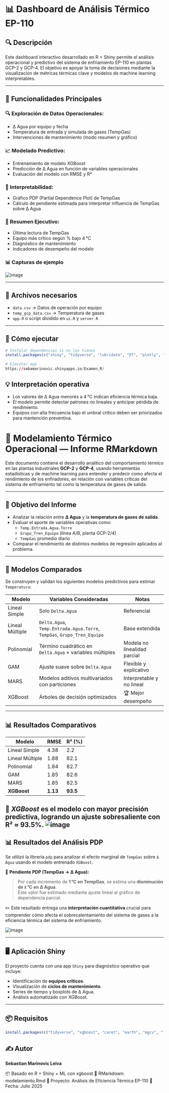 # 📊 Dashboard de Análisis Térmico EP-110

## 🔍 Descripción

Este dashboard interactivo desarrollado en R + Shiny permite el análisis operacional y predictivo del sistema de enfriamiento EP-110 en plantas GCP-2 y GCP-4.
El objetivo es apoyar la toma de decisiones mediante la visualización de métricas térmicas clave y modelos de machine learning interpretables.

---

## 🧪 Funcionalidades Principales
### 🔍 Exploración de Datos Operacionales:
  - Δ Agua por equipo y fecha
  - Temperatura de entrada y simulada de gases (TempGas) 
  - Intervenciones de mantenimiento (modo resumen y gráfico)

### 📈 Modelado Predictivo:
  - Entrenamiento de modelo XGBoost
  - Predicción de Δ Agua en función de variables operacionales
  - Evaluación del modelo con RMSE y R²

### 🧠 Interpretabilidad:
  - Gráfico PDP (Partial Dependence Plot) de TempGas
  - Cálculo de pendiente estimada para interpretar influencia de TempGas sobre Δ Agua

### 🧾 Resumen Ejecutivo:
- Última lectura de TempGas
- Equipo más crítico según % bajo 4 °C
- Diagnóstico de mantenimiento
- Indicadores de desempeño del modelo

### 📊 Capturas de ejemplo
![image](https://github.com/user-attachments/assets/1136b320-e871-431a-a4b5-147d277ce123)

---

## 📁 Archivos necesarios

- `data.csv` → Datos de operación por equipo 
- `temp_gcp_data.csv` → Temperatura de gases 
- `app.R` o script dividido en `ui.R` y `server.R`

---

## 🚀 Cómo ejecutar

```r
# Instalar dependencias si no las tienes
install.packages(c("shiny", "tidyverse", "lubridate", "DT", "plotly", "glue", "xgboost", "caret", "earth"))

# Ejecutar app
https://sebamarinovic.shinyapps.io/Examen_R/
```

## 💡 Interpretación operativa
- Los valores de Δ Agua menores a 4 °C indican eficiencia térmica baja.
- El modelo permite detectar patrones no lineales y anticipar pérdida de rendimiento.
- Equipos con alta frecuencia bajo el umbral crítico deben ser priorizados para mantención preventiva.

# 📘 Modelamiento Térmico Operacional — Informe RMarkdown

Este documento contiene el desarrollo analítico del comportamiento térmico en las plantas industriales **GCP-2** y **GCP-4**, usando herramientas estadísticas y de machine learning para entender y predecir  como afecta el rendimiento de los enfriadores, en relación con variables críticas del sistema de enfriamiento tal como la temperatura de gases de salida. 

---

## 📌 Objetivo del Informe

- Analizar la relación entre **Δ Agua** y la **temperatura de gases de salida**.
- Evaluar el aporte de variables operativas como:
  - `Temp.Entrada.Agua.Torre`
  - `Grupo_Tren_Equipo` (línea A/B, planta GCP-2/4)
  - `TempGas` promedio diario
- Comparar el rendimiento de distintos modelos de regresión aplicados al problema.

---

## 🧪 Modelos Comparados

Se construyen y validan los siguientes modelos predictivos para estimar `Temperatura`:

| Modelo             | Variables Consideradas                                         | Notas |
|--------------------|---------------------------------------------------------------|-------|
| Lineal Simple      | Solo `Delta.Agua`                                             | Referencial |
| Lineal Múltiple    | `Delta.Agua`, `Temp.Entrada.Agua.Torre`, `TempGas`, `Grupo_Tren_Equipo` | Base extendida |
| Polinomial         | Término cuadrático en `Delta.Agua` + variables múltiples      | Modela no linealidad parcial |
| GAM                | Ajuste suave sobre `Delta.Agua`                               | Flexible y explicativo |
| MARS               | Modelos aditivos multivariados con particiones                | Interpretable y no lineal |
| XGBoost            | Árboles de decisión optimizados                               | 🏆 Mejor desempeño |

---

## 📊 Resultados Comparativos

| Modelo          | RMSE    | R² (%)  |
|-----------------|---------|---------|
| Lineal Simple   | 4.38    | 2.2     |
| Lineal Múltiple | 1.88    | 82.1    |
| Polinomial      | 1.84    | 82.7    |
| GAM             | 1.85    | 82.6    |
| MARS            | 1.85    | 82.5    |
| **XGBoost**     | **1.13**| **93.5**|

🔴 *XGBoost* es el modelo con **mayor precisión predictiva**, logrando un ajuste sobresaliente con R² ≈ 93.5%.
![image](https://github.com/user-attachments/assets/e1f5bba4-5d1f-4f8f-b0b6-bb263164c993)
---

## 📊 Resultados del Análisis PDP

Se utilizó la librería `pdp` para analizar el efecto marginal de `TempGas` sobre `Δ Agua` usando el modelo entrenado `XGBoost`.

🔺 **Pendiente PDP (TempGas → Δ Agua):**  
> Por cada incremento de **1 °C en TempGas**, se estima una **disminución de `X` °C en Δ Agua**.  
> Este valor fue estimado mediante ajuste lineal al gráfico de dependencia parcial.

✏️ Este resultado entrega una **interpretación cuantitativa** crucial para comprender cómo afecta el sobrecalentamiento del sistema de gases a la eficiencia térmica del sistema de enfriamiento.

![image](https://github.com/user-attachments/assets/64613117-13d2-4994-ba96-cfef7278d259)

---

## 🖥️ Aplicación Shiny

El proyecto cuenta con una app `Shiny` para diagnóstico operativo que incluye:

- Identificación de **equipos críticos**.
- Visualización de **ciclos de mantenimiento**.
- Series de tiempo y boxplots de Δ Agua.
- Análisis automatizado con XGBoost.

---

## 📦 Requisitos

```r
install.packages(c("tidyverse", "xgboost", "caret", "earth", "mgcv", "lubridate", "patchwork"))
```

## ✍️ Autor
**Sebastian Marinovic Leiva** 

📦 Basado en R + Shiny + ML con xgboost
📄 RMarkdown: modelamiento.Rmd
🧠 Proyecto: Análisis de Eficiencia Térmica EP-110
📅 Fecha: Julio 2025
